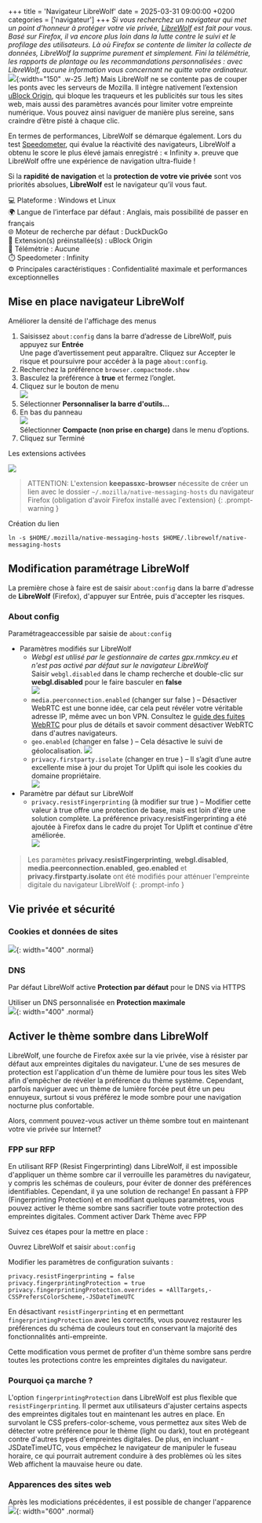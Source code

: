 +++
title = 'Navigateur LibreWolf'
date = 2025-03-31 09:00:00 +0200
categories = ['navigateur']
+++
*Si vous recherchez un navigateur qui met un point d’honneur à protéger votre vie privée, [LibreWolf](https://librewolf.net/) est fait pour vous. Basé sur Firefox, il va encore plus loin dans la lutte contre le suivi et le profilage des utilisateurs. Là où Firefox se contente de limiter la collecte de données, LibreWolf la supprime purement et simplement. Fini la télémétrie, les rapports de plantage ou les recommandations personnalisées : avec LibreWolf, aucune information vous concernant ne quitte votre ordinateur.*  
![](librewolf.svg){:width="150" .w-25 .left} Mais LibreWolf ne se contente pas de couper les ponts avec les serveurs de Mozilla. Il intègre nativement l’extension [uBlock Origin](https://www.justgeek.fr/ublock-origin-bloqueur-de-publicite-42417/), qui bloque les traqueurs et les publicités sur tous les sites web, mais aussi des paramètres avancés pour limiter votre empreinte numérique. Vous pouvez ainsi naviguer de manière plus sereine, sans craindre d’être pisté à chaque clic.

En termes de performances, LibreWolf se démarque également. Lors du test [Speedometer](https://browserbench.org/Speedometer3.0/), qui évalue la réactivité des navigateurs, LibreWolf a obtenu le score le plus élevé jamais enregistré : « Infinity ». preuve que LibreWolf offre une expérience de navigation ultra-fluide !

Si la **rapidité de navigation** et la **protection de votre vie privée** sont vos priorités absolues, **LibreWolf** est le navigateur qu’il vous faut.

💻 Plateforme : Windows et Linux  
🌍 Langue de l’interface par défaut : Anglais, mais possibilité de passer en français  
🌐 Moteur de recherche par défaut : DuckDuckGo  
🧩 Extension(s) préinstallée(s) : uBlock Origin  
👀 Télémétrie : Aucune  
⏱️ Speedometer : Infinity  
⚙️ Principales caractéristiques : Confidentialité maximale et performances exceptionnelles  


## Mise en place navigateur LibreWolf

Améliorer la densité de l'affichage des menus  

1.    Saisissez `about:config` dans la barre d’adresse de LibreWolf, puis appuyez sur **Entrée**  
Une page d’avertissement peut apparaître. Cliquez sur Accepter le risque et poursuivre pour accéder à la page `about:config`.
3.    Recherchez la préférence `browser.compactmode.show`
4.    Basculez la préférence à **true** et fermez l’onglet.
5.    Cliquez sur le bouton de menu   
![](librewolf01.png)
7.    Sélectionner **Personnaliser la barre d'outils…**
8.    En bas du panneau  
![](librewolf02.png)  
Sélectionner **Compacte (non prise en charge)** dans le menu d’options.
10.   Cliquez sur Terminé 

Les extensions activées

![](extensions-navigateur.png)

> ATTENTION: L'extension **keepassxc-browser** nécessite de créer un lien avec le dossier `~/.mozilla/native-messaging-hosts` du navigateur Firefox (obligation d'avoir Firefox installé avec l'extension)
{: .prompt-warning }

Création du lien

```shell
ln -s $HOME/.mozilla/native-messaging-hosts $HOME/.librewolf/native-messaging-hosts
```

## Modification paramétrage LibreWolf

La première chose à faire est de saisir  `about:config` dans la barre d'adresse de **LibreWolf** (Firefox), d'appuyer sur Entrée, puis d'accepter les risques.

### About config

Paramétrageaccessible par saisie de `about:config`

* Paramètres modifiés sur LibreWolf
    * *Webgl est utilisé par le gestionnaire de cartes gpx.rnmkcy.eu et n'est pas activé par défaut sur le navigateur LibreWolf*  
Saisir `webgl.disabled` dans le champ recherche et double-clic sur **webgl.disabled** pour le faire basculer en **false**  
![](webgl.disabled.png)
    * `media.peerconnection.enabled` (changer sur false ) – Désactiver WebRTC est une bonne idée, car cela peut révéler votre véritable adresse IP, même avec un bon VPN. Consultez le [guide des fuites WebRTC](https://cyberinsider-com.translate.goog/webrtc-leaks/?_x_tr_sl=auto&_x_tr_tl=fr&_x_tr_hl=fr) pour plus de détails et savoir comment désactiver WebRTC dans d'autres navigateurs. 
    * `geo.enabled` (changer en false ) – Cela désactive le suivi de géolocalisation.
![](geo.enabled.png)
    * `privacy.firstparty.isolate` (changer en true ) – Il s’agit d’une autre excellente mise à jour du projet Tor Uplift qui isole les cookies du domaine propriétaire.  
![](privacy.firstparty.isolate.png)
* Paramètre par défaut sur LibreWolf
    * `privacy.resistFingerprinting`  (à modifier sur  true ) – Modifier cette valeur à true offre une protection de base, mais est loin d'être une solution complète. La préférence privacy.resistFingerprinting a été ajoutée à Firefox dans le cadre du projet Tor Uplift et continue d'être améliorée.  
![](privacy.resistFingerprinting.png)


>Les paramètes **privacy.resistFingerprinting**, **webgl.disabled**, **media.peerconnection.enabled**, **geo.enabled** et **privacy.firstparty.isolate** ont été modifiés pour atténuer l'empreinte digitale du navigateur LibreWolf
{: .prompt-info }

## Vie privée et sécurité

### Cookies et données de sites

![](librewolf03.png){: width="400" .normal}

### DNS

Par défaut LibreWolf active **Protection par défaut** pour le DNS via HTTPS

Utiliser un DNS personnalisée en **Protection maximale**   
![](dns-personnalise.png){: width="400" .normal}

## Activer le thème sombre dans LibreWolf

LibreWolf, une fourche de Firefox axée sur la vie privée, vise à résister par défaut aux empreintes digitales du navigateur. L'une de ses mesures de protection est l'application d'un thème de lumière pour tous les sites Web afin d'empêcher de révéler la préférence du thème système. Cependant, parfois naviguer avec un thème de lumière forcée peut être un peu ennuyeux, surtout si vous préférez le mode sombre pour une navigation nocturne plus confortable.

Alors, comment pouvez-vous activer un thème sombre tout en maintenant votre vie privée sur Internet?

### FPP sur RFP

En utilisant RFP (Resist Fingerprinting) dans LibreWolf, il est impossible d'appliquer un thème sombre car il verrouille les paramètres du navigateur, y compris les schémas de couleurs, pour éviter de donner des préférences identifiables. Cependant, il ya une solution de rechange! En passant à FPP (Fingerprinting Protection) et en modifiant quelques paramètres, vous pouvez activer le thème sombre sans sacrifier toute votre protection des empreintes digitales.
Comment activer Dark Thème avec FPP

Suivez ces étapes pour la mettre en place :

Ouvrez LibreWolf et saisir `about:config`

Modifier les paramètres de configuration suivants :

```
privacy.resistFingerprinting = false
privacy.fingerprintingProtection = true
privacy.fingerprintingProtection.overrides = +AllTargets,-CSSPrefersColorScheme,-JSDateTimeUTC
```

En désactivant `resistFingerprinting` et en permettant `fingerprintingProtection` avec les correctifs, vous pouvez restaurer les préférences du schéma de couleurs tout en conservant la majorité des fonctionnalités anti-empreinte.

Cette modification vous permet de profiter d'un thème sombre sans perdre toutes les protections contre les empreintes digitales du navigateur.

### Pourquoi ça marche ?

L'option `fingerprintingProtection` dans LibreWolf est plus flexible que `resistFingerprinting`. Il permet aux utilisateurs d'ajuster certains aspects des empreintes digitales tout en maintenant les autres en place. En survolant le CSS prefers-color-scheme, vous permettez aux sites Web de détecter votre préférence pour le thème (light ou dark), tout en protégeant contre d'autres types d'empreintes digitales. De plus, en incluant -JSDateTimeUTC, vous empêchez le navigateur de manipuler le fuseau horaire, ce qui pourrait autrement conduire à des problèmes où les sites Web affichent la mauvaise heure ou date.

### Apparences des sites web

Après les modiciations précédentes, il est possible de changer l'apparence  
![](librewolf04.png){: width="600" .normal}
